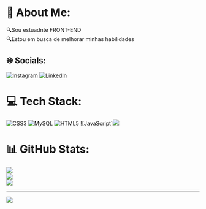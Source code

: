 # 💫 About Me:
🔍Sou estuadnte FRONT-END<br>🔍Estou em busca de melhorar minhas habilidades <br>


## 🌐 Socials:
[![Instagram](https://img.shields.io/badge/Instagram-%23E4405F.svg?logo=Instagram&logoColor=white)](https://instagram.com/Lismarries) [![LinkedIn](https://img.shields.io/badge/LinkedIn-%230077B5.svg?logo=linkedin&logoColor=white)](https://linkedin.com/in/Karla-Taina) 

# 💻 Tech Stack:
![CSS3](https://img.shields.io/badge/css3-%231572B6.svg?style=for-the-badge&logo=css3&logoColor=white) ![MySQL](https://img.shields.io/badge/mysql-4479A1.svg?style=for-the-badge&logo=mysql&logoColor=white) ![HTML5](https://img.shields.io/badge/html5-%23E34F26.svg?style=for-the-badge&logo=html5&logoColor=white) ![JavaScript]<img src="https://img.shields.io/badge/JavaScript-F7DF1E?style=for-the-badge&logo=javascript&logoColor=black">
# 📊 GitHub Stats:
![](https://github-readme-stats.vercel.app/api?username=netkan&theme=midnight-purple&hide_border=false&include_all_commits=false&count_private=false)<br/>
![](https://github-readme-streak-stats.herokuapp.com/?user=netkan&theme=midnight-purple&hide_border=false)<br/>
![](https://github-readme-stats.vercel.app/api/top-langs/?username=netkan&theme=midnight-purple&hide_border=false&include_all_commits=false&count_private=false&layout=compact)

---
[![](https://visitcount.itsvg.in/api?id=netkan&icon=0&color=0)](https://visitcount.itsvg.in)

<!-- Proudly created with GPRM ( https://gprm.itsvg.in ) -->
